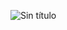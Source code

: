 ![Sin título](https://user-images.githubusercontent.com/80354998/182042827-498a992c-dd4d-4b22-9ab2-d8994167baa6.png)
